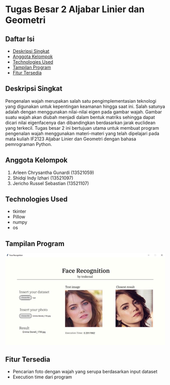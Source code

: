 # Tugas Besar 2 Aljabar Linier dan Geometri
## Daftar Isi
- [Deskripsi Singkat](#deskripsi-singkat)
- [Anggota Kelompok](#anggota-kelompok)
- [Technologies Used](#technologies-used)
- [Tampilan Program](#tampilan-program)
- [Fitur Tersedia](#fitur-tersedia)
## Deskripsi Singkat
Pengenalan wajah merupakan salah satu pengimplementasian teknologi yang digunakan untuk
kepentingan keamanan hingga saat ini. Salah satunya adalah dengan menggunakan nilai-nilai eigen
pada gambar wajah. Gambar suatu wajah akan diubah menjadi dalam bentuk matriks sehingga dapat dicari
nilai eigenfacenya dan dibandingkan berdasarkan jarak euclidean yang terkecil. Tugas besar 2 ini bertujuan utama
untuk membuat program pengenalan wajah menggunakan materi-materi yang telah dipelajari pada mata kuliah IF2123 Aljabar
Linier dan Geometri dengan bahasa pemrograman Python.
## Anggota Kelompok
1. Arleen Chrysantha Gunardi (13521059)
2. Shidqi Indy Izhari (13521097)
3. Jericho Russel Sebastian (13521107)
## Technologies Used
* tkinter
* Pillow
* numpy
* os
## Tampilan Program
![Contoh program setelah dijalankan](https://github.com/JerichoFletcher/Algeo02-21059/blob/main/test/contoh.jpg)
## Fitur Tersedia
* Pencarian foto dengan wajah yang serupa berdasarkan input dataset
* Execution time dari program
